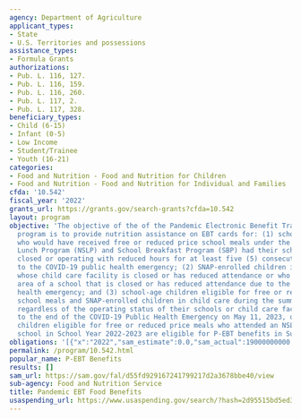 ```yaml
---
agency: Department of Agriculture
applicant_types:
- State
- U.S. Territories and possessions
assistance_types:
- Formula Grants
authorizations:
- Pub. L. 116, 127.
- Pub. L. 116, 159.
- Pub. L. 116, 260.
- Pub. L. 117, 2.
- Pub. L. 117, 328.
beneficiary_types:
- Child (6-15)
- Infant (0-5)
- Low Income
- Student/Trainee
- Youth (16-21)
categories:
- Food and Nutrition - Food and Nutrition for Children
- Food and Nutrition - Food and Nutrition for Individual and Families
cfda: '10.542'
fiscal_year: '2022'
grants_url: https://grants.gov/search-grants?cfda=10.542
layout: program
objective: 'The objective of the of the Pandemic Electronic Benefit Transfer (P-EBT)
  program is to provide nutrition assistance on EBT cards for: (1) school-age children
  who would have received free or reduced price school meals under the National School
  Lunch Program (NSLP) and School Breakfast Program (SBP) had their schools not been
  closed or operating with reduced hours for at least five (5) consecutive days due
  to the COVID-19 public health emergency; (2) SNAP-enrolled children in child care
  whose child care facility is closed or has reduced attendance or who live in the
  area of a school that is closed or has reduced attendance due to the COVID-19 public
  health emergency; and (3) school-age children eligible for free or reduced price
  school meals and SNAP-enrolled children in child care during the summer months,
  regardless of the operating status of their schools or child care facilities. Due
  to the end of the COVID-19 Public Health Emergency on May 11, 2023, only school-aged
  children eligible for free or reduced price meals who attended an NSLP-participating
  school in School Year 2022-2023 are eligible for P-EBT benefits in Summer 2023.'
obligations: '[{"x":"2022","sam_estimate":0.0,"sam_actual":19000000000.0,"usa_spending_actual":321806212.0},{"x":"2023","sam_estimate":6600000000.0,"sam_actual":0.0,"usa_spending_actual":21058057.64},{"x":"2024","sam_estimate":0.0,"sam_actual":0.0,"usa_spending_actual":0.0}]'
permalink: /program/10.542.html
popular_name: P-EBT Benefits
results: []
sam_url: https://sam.gov/fal/d55fd929167241799217d2a3678bbe40/view
sub-agency: Food and Nutrition Service
title: Pandemic EBT Food Benefits
usaspending_url: https://www.usaspending.gov/search/?hash=2d95515bd5ed308b8da6a15cf93f9b5c
---
```

